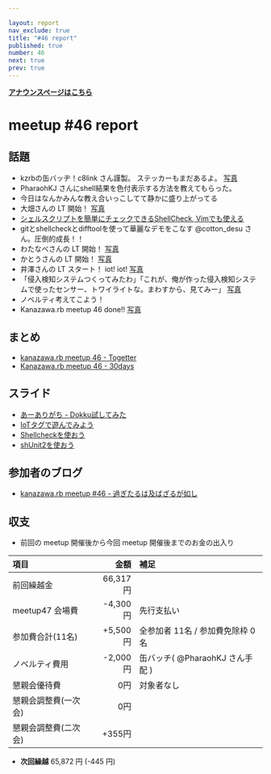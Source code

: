 ```yaml
---

layout: report
nav_exclude: true
title: "#46 report"
published: true
number: 46
next: true
prev: true
---
```

<!-- 公開時は上記 published: false を true に変更する -->

<div style="text-align: left;"><a href="/46/"><strong>アナウンスページはこちら</strong></a></div>

# meetup #46 report

## 話題

<!-- 適宜サマライズを記入するか、twitter の #kzrb あたりからピックアップする -->

* kzrbの缶バッヂ！c8link さん謹製。 ステッカーもまだあるよ。 [写真](https://twitter.com/Yukimitsu_Izawa/status/744026676854677505/photo/1)
* PharaohKJ さんにshell結果を色付表示する方法を教えてもらった。
* 今日はなんかみんな教え合いっこしてて静かに盛り上がってる
* 大畑さんの LT 開始！ [写真](https://www.instagram.com/p/BGyP1-YQeqL/)
* [シェルスクリプトを簡単にチェックできるShellCheck, Vimでも使える](http://rcmdnk.github.io/blog/2014/11/26/computer-bash-zsh/)
* gitとshellcheckとdifftoolを使って華麗なデモをこなす @cotton_desu さん。圧倒的成長！！
* わたなべさんの LT 開始！ [写真](https://www.instagram.com/p/BGySE63Qetj/)
* かとうさんの LT 開始！ [写真](https://www.instagram.com/p/BGyUXywwehK/)
* 井澤さんの LT スタート！ iot! iot! [写真](https://www.instagram.com/p/BGyVYqPweiZ/)
* 「侵入検知システムつくってみたわ」「これが、俺が作った侵入検知システムで使ったセンサー、トワイライトな。まわすから、見てみー」 [写真](https://www.instagram.com/p/BGyWc3QwekA/)
* ノベルティ考えてこよう！
* Kanazawa.rb meetup 46 done!! [写真](https://www.instagram.com/p/BGydf0CQev8/)

## まとめ

<!-- Togetter, 30days のリンクをいれる -->

* [kanazawa.rb meetup 46 - Togetter](http://togetter.com/li/989194)
* [Kanazawa.rb meetup 46 - 30days](http://30d.jp/kzrb/36)


## スライド

* [あーありがち - Dokku試してみた](http://aligach.net/diary/20160515.html)
* [IoTタグで遊んでみよう](https://speakerdeck.com/yizawa/iottagudeyou-ndemiyou)
* [Shellcheckを使おう](http://www.slideshare.net/cottondesu/shell-01-shellcheck)
* [shUnit2を使おう](http://www.slideshare.net/cottondesu/shell-02-shunit2)

## 参加者のブログ

* [kanazawa.rb meetup #46 - 過ぎたるは及ばざるが如し](http://cotton-desu.hatenablog.com/entry/2016/06/20/225121)


## 収支

<!-- 適宜更新する(以下は前回のもの) -->

* 前回の meetup 開催後から今回 meetup 開催後までのお金の出入り

|項目                 |金額         |補足                                               |
|:--------------------|------------:|:--------------------------------------------------|
| 前回繰越金          |    66,317円 |                                                   |
| meetup47 会場費     |    -4,300円 | 先行支払い                                        |
| 参加費合計(11名)    |    +5,500円 | 全参加者 11名 / 参加費免除枠 0名                  |
| ノベルティ費用      |    -2,000円 | 缶バッチ( @PharaohKJ さん手配 )                   |
| 懇親会優待費        |         0円 | 対象者なし                                        |
| 懇親会調整費(一次会)|         0円 |                                                   |
| 懇親会調整費(二次会)|      +355円 |                                                   |

* **次回繰越**  65,872 円 (-445 円)
